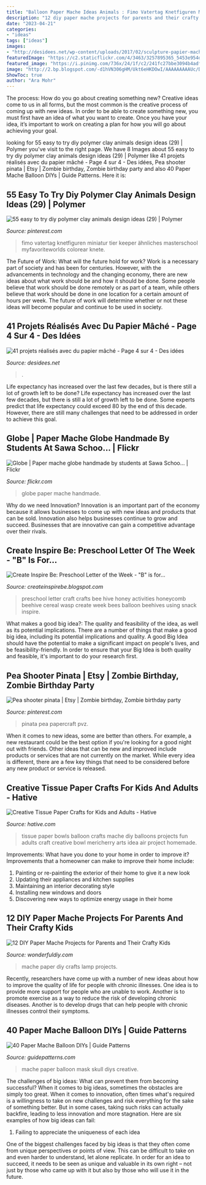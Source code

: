 ```yaml
---
title: "Balloon Paper Mache Ideas Animals : Fimo Vatertag Knetfiguren Miniatur Tier Keeper ähnliches Masterschool Myfavoriteworlds Colorear Knete"
description: "12 diy paper mache projects for parents and their crafty kids"
date: "2023-04-21"
categories:
- "ideas"
tags: ["ideas"]
images:
- "http://desidees.net/wp-content/uploads/2017/02/sculpture-papier-maché-hiboux-décorés-de-papier-journal-effet-intéressant-activité-créative-adulte-resized.jpg"
featuredImage: "https://c2.staticflickr.com/4/3463/3257895365_5453e954d5_b.jpg"
featured_image: "https://i.pinimg.com/736x/24/1f/c2/241fc27bbe3094b4adf8b20d5ac353cc.jpg"
image: "http://2.bp.blogspot.com/-d1hVN306gHM/Ukt6eHKDOwI/AAAAAAAAAUc/D_BdXkLnx3o/s1600/IMG_4007.JPG"
ShowToc: true
author: "Ara Mohr"
---
```



The process: How do you go about creating something new?
Creative ideas come to us in all forms, but the most common is the creative process of coming up with new ideas. In order to be able to create something new, you must first have an idea of what you want to create. Once you have your idea, it’s important to work on creating a plan for how you will go about achieving your goal.

	

		
looking for 55 easy to try diy polymer clay animals design ideas (29) | Polymer you've visit to the right page. We have 8 Images about 55 easy to try diy polymer clay animals design ideas (29) | Polymer like 41 projets réalisés avec du papier mâché - Page 4 sur 4 - Des idées, Pea shooter pinata | Etsy | Zombie birthday, Zombie birthday party and also 40 Paper Mache Balloon DIYs | Guide Patterns. Here it is:
		
    
## 55 Easy To Try Diy Polymer Clay Animals Design Ideas (29) | Polymer

<img loading=lazy src="https://i.pinimg.com/736x/24/1f/c2/241fc27bbe3094b4adf8b20d5ac353cc.jpg" onerror="this.onerror=null;this.src='https://tse3.mm.bing.net/th?id=OIP.KdBKkjmmQesjOlFHhTXmhQHaHa&amp;pid=15.1';" alt="55 easy to try diy polymer clay animals design ideas (29) | Polymer">

_Source: pinterest.com_

>fimo vatertag knetfiguren miniatur tier keeper ähnliches masterschool myfavoriteworlds colorear knete. 

	

The Future of Work: What will the future hold for work?
Work is a necessary part of society and has been for centuries. However, with the advancements in technology and the changing economy, there are new ideas about what work should be and how it should be done. Some people believe that work should be done remotely or as part of a team, while others believe that work should be done in one location for a certain amount of hours per week. The future of work will determine whether or not these ideas will become popular and continue to be used in society.

    
## 41 Projets Réalisés Avec Du Papier Mâché - Page 4 Sur 4 - Des Idées

<img loading=lazy src="http://desidees.net/wp-content/uploads/2017/02/sculpture-papier-maché-hiboux-décorés-de-papier-journal-effet-intéressant-activité-créative-adulte-resized.jpg" onerror="this.onerror=null;this.src='https://tse2.mm.bing.net/th?id=OIP.pEQtgHHMTwisawjQqvmOYgHaGm&amp;pid=15.1';" alt="41 projets réalisés avec du papier mâché - Page 4 sur 4 - Des idées">

_Source: desidees.net_

>. 

	

Life expectancy has increased over the last few decades, but is there still a lot of growth left to be done?
Life expectancy has increased over the last few decades, but there is still a lot of growth left to be done. Some experts predict that life expectancy could exceed 80 by the end of this decade. However, there are still many challenges that need to be addressed in order to achieve this goal.

    
## Globe | Paper Mache Globe Handmade By Students At Sawa Schoo… | Flickr

<img loading=lazy src="https://c2.staticflickr.com/4/3463/3257895365_5453e954d5_b.jpg" onerror="this.onerror=null;this.src='https://tse2.mm.bing.net/th?id=OIP.oo4dVlgOq72KImevwvBNVAHaJ4&amp;pid=15.1';" alt="Globe | Paper mache globe handmade by students at Sawa Schoo… | Flickr">

_Source: flickr.com_

>globe paper mache handmade. 

	

Why do we need Innovation?
Innovation is an important part of the economy because it allows businesses to come up with new ideas and products that can be sold. Innovation also helps businesses continue to grow and succeed. Businesses that are innovative can gain a competitive advantage over their rivals.

    
## Create Inspire Be: Preschool Letter Of The Week - &quot;B&quot; Is For...

<img loading=lazy src="http://2.bp.blogspot.com/-d1hVN306gHM/Ukt6eHKDOwI/AAAAAAAAAUc/D_BdXkLnx3o/s1600/IMG_4007.JPG" onerror="this.onerror=null;this.src='https://tse1.mm.bing.net/th?id=OIP.-nwj_-_lrqCS7PsvkksEhAHaLd&amp;pid=15.1';" alt="Create Inspire Be: Preschool Letter of the Week - &quot;B&quot; is for...">

_Source: createinspirebe.blogspot.com_

>preschool letter craft crafts bee hive honey activities honeycomb beehive cereal wasp create week bees balloon beehives using snack inspire. 

	

What makes a good big idea?: The quality and feasibility of the idea, as well as its potential implications.
There are a number of things that make a good big idea, including its potential implications and quality. A good Big Idea should have the potential to make a significant impact on people's lives, and be feasibility-friendly. In order to ensure that your Big Idea is both quality and feasible, it's important to do your research first.

    
## Pea Shooter Pinata | Etsy | Zombie Birthday, Zombie Birthday Party

<img loading=lazy src="https://i.pinimg.com/736x/c7/f7/58/c7f7588fd62d290f29f74ed3df075c08.jpg" onerror="this.onerror=null;this.src='https://tse1.mm.bing.net/th?id=OIP.HhLv2xs6p3FEsQgC2md2ewHaJ3&amp;pid=15.1';" alt="Pea shooter pinata | Etsy | Zombie birthday, Zombie birthday party">

_Source: pinterest.com_

>pinata pea papercraft pvz. 

	

When it comes to new ideas, some are better than others. For example, a new restaurant could be the best option if you're looking for a good night out with friends. Other ideas that can be new and improved include products or services that are not currently on the market. While every idea is different, there are a few key things that need to be considered before any new product or service is released.

    
## Creative Tissue Paper Crafts For Kids And Adults - Hative

<img loading=lazy src="http://hative.com/wp-content/uploads/2015/01/tissue-paper-crafts/9-tissue-paper-crafts.jpg" onerror="this.onerror=null;this.src='https://tse2.mm.bing.net/th?id=OIP.wevM01MltFeL7pkk4Kp2KgHaJ6&amp;pid=15.1';" alt="Creative Tissue Paper Crafts for Kids and Adults - Hative">

_Source: hative.com_

>tissue paper bowls balloon crafts mache diy balloons projects fun adults craft creative bowl mericherry arts idea air project homemade. 

	

Improvements: What have you done to your home in order to improve it?
Improvements that a homeowner can make to improve their home include: 
1. Painting or re-painting the exterior of their home to give it a new look 
2. Updating their appliances and kitchen supplies 
3. Maintaining an interior decorating style 
4. Installing new windows and doors 
5. Discovering new ways to optimize energy usage in their home 

    
## 12 DIY Paper Mache Projects For Parents And Their Crafty Kids

<img loading=lazy src="https://cdn.wonderfuldiy.com/wp-content/uploads/2017/04/Paper-mache-lamp--1024x921.jpeg" onerror="this.onerror=null;this.src='https://tse2.mm.bing.net/th?id=OIP.8jWolwC_obPOq-1c7Yv8HgHaGq&amp;pid=15.1';" alt="12 DIY Paper Mache Projects for Parents and Their Crafty Kids">

_Source: wonderfuldiy.com_

>mache paper diy crafts lamp projects. 

	

Recently, researchers have come up with a number of new ideas about how to improve the quality of life for people with chronic illnesses. One idea is to provide more support for people who are unable to work. Another is to promote exercise as a way to reduce the risk of developing chronic diseases. Another is to develop drugs that can help people with chronic illnesses control their symptoms.

    
## 40 Paper Mache Balloon DIYs | Guide Patterns

<img loading=lazy src="http://www.guidepatterns.com/wp-content/uploads/2016/05/Paper-Mache-Balloon-Skull-Mask.jpg" onerror="this.onerror=null;this.src='https://tse2.mm.bing.net/th?id=OIP.D_GkQzIIqqJDuVeOH079cgHaFj&amp;pid=15.1';" alt="40 Paper Mache Balloon DIYs | Guide Patterns">

_Source: guidepatterns.com_

>mache paper balloon mask skull diys creative. 

	

The challenges of big ideas: What can prevent them from becoming successful?
When it comes to big ideas, sometimes the obstacles are simply too great. When it comes to innovation, often times what's required is a willingness to take on new challenges and risk everything for the sake of something better. But in some cases, taking such risks can actually backfire, leading to less innovation and more stagnation. Here are six examples of how big ideas can fail:
1) Failing to appreciate the uniqueness of each idea

One of the biggest challenges faced by big ideas is that they often come from unique perspectives or points of view. This can be difficult to take on and even harder to understand, let alone replicate. In order for an idea to succeed, it needs to be seen as unique and valuable in its own right – not just by those who came up with it but also by those who will use it in the future.


